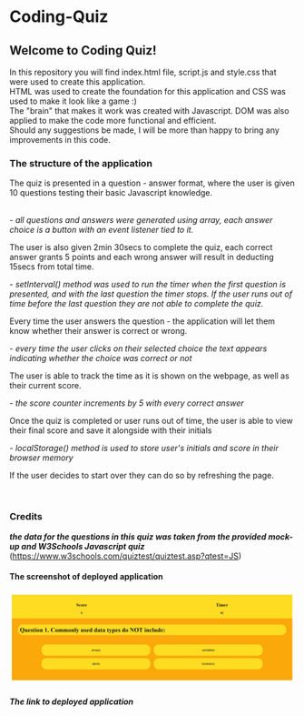 # Coding-Quiz

## Welcome to Coding Quiz!

<p>In this repository you will find index.html file, script.js and style.css that were used to create this application.<br>
HTML was used to create the foundation for this application and CSS was used to make it look like a game :) <br>
The "brain" that makes it work was created with Javascript. DOM was also applied to make the code more functional and efficient. <br>
Should any suggestions be made, I will be more than happy to bring any improvements in this code.</p>


### The structure of the application
<p>The quiz is presented in a question - answer format, where the user is given 10 questions testing their basic Javascript knowledge.</p><br>
- <em> all questions and answers were generated using array, each answer choice is a button with an event listener tied to it. </em> 


<p>The user is also given 2min 30secs to complete the quiz, each correct answer grants 5 points and each wrong answer will result in deducting 15secs from total time.</p> 
- <em>setInterval() method was used to run the timer when the first question is presented, and with the last question the timer stops. If the user runs out of time before the last question they are not able to complete the quiz.</em><br>


<p>Every time the user answers the question - the application will let them know whether their answer is correct or wrong.</p>
- <em> every time the user clicks on their selected choice the text appears indicating whether the choice was correct or not</em><br>


<p>The user is able to track the time as it is shown on the webpage, as well as their current score.</p>
- <em> the score counter increments by 5 with every correct answer</em><br>


<p>Once the quiz is completed or user runs out of time, the user is able to view their final score and save it alongside with their initials</p>
- <em> localStorage() method is used to store user's initials and score in their browser memory</em><br>

<p>If the user decides to start over they can do so by refreshing the page.</p><br>


### Credits
<em><strong> the data for the questions in this quiz was taken from the provided mock-up and W3Schools Javascript quiz</strong></em> (https://www.w3schools.com/quiztest/quiztest.asp?qtest=JS) 


#### The screenshot of deployed application

![quiz-screenshot](./assets/images/quiz-screenshot.JPG)


##### The link to deployed application
